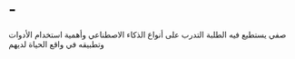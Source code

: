# -
صفي يستطيع فيه الطلبة التدرب على أنواع الذكاء الاصطناعي وأهمية استخدام الأدوات وتطبيقه في واقع الحياة لديهم 
